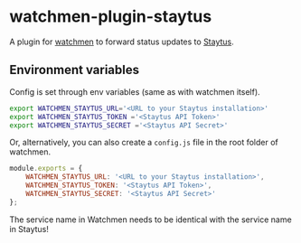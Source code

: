 watchmen-plugin-staytus
===

A plugin for [watchmen](https://github.com/iloire/watchmen) to forward status updates to [Staytus](http://staytus.co).

Environment variables
---

Config is set through env variables (same as with watchmen itself).

```sh
export WATCHMEN_STAYTUS_URL='<URL to your Staytus installation>'
export WATCHMEN_STAYTUS_TOKEN ='<Staytus API Token>'
export WATCHMEN_STAYTUS_SECRET ='<Staytus API Secret>'
```

Or, alternatively, you can also create a `config.js` file in the root folder of watchmen.

```javascript
module.exports = {
    WATCHMEN_STAYTUS_URL: '<URL to your Staytus installation>',
    WATCHMEN_STAYTUS_TOKEN: '<Staytus API Token>',
    WATCHMEN_STAYTUS_SECRET: '<Staytus API Secret>'
};
```

The service name in Watchmen needs to be identical with the service name in Staytus!